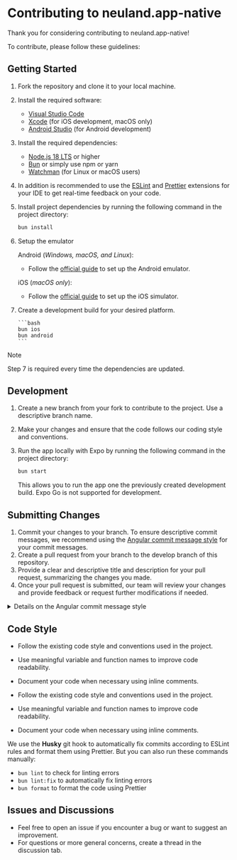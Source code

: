 # Contributing to neuland.app-native

Thank you for considering contributing to neuland.app-native!

To contribute, please follow these guidelines:

## Getting Started

1.  Fork the repository and clone it to your local machine.
2.  Install the required software:

    - [Visual Studio Code](https://code.visualstudio.com/)
    - [Xcode](https://apps.apple.com/us/app/xcode/id497799835?mt=12) (for iOS development, macOS only)
    - [Android Studio](https://developer.android.com/studio) (for Android development)

3.  Install the required dependencies:

    - [Node.js 18 LTS](https://nodejs.org/en/) or higher
    - [Bun](https://bun.sh) or simply use npm or yarn
    - [Watchman](https://facebook.github.io/watchman/docs/install) (for Linux or macOS users)

4.  In addition is recommended to use the [ESLint](https://marketplace.visualstudio.com/items?itemName=dbaeumer.vscode-eslint) and [Prettier](https://marketplace.visualstudio.com/items?itemName=esbenp.prettier-vscode) extensions for your IDE to get real-time feedback on your code.

5.  Install project dependencies by running the following command in the project directory:

    ```bash
    bun install
    ```

6.  Setup the emulator

    Android (_Windows, macOS, and Linux_):

    - Follow the [official guide](https://docs.expo.dev/workflow/android-studio-emulator/) to set up the Android emulator.

    iOS (_macOS only_):

    - Follow the [official guide](https://docs.expo.dev/workflow/ios-simulator/) to set up the iOS simulator.

7.  Create a development build for your desired platform.

        ```bash
        bun ios
        bun android
        ```

> [!NOTE]  
> Step 7 is required every time the dependencies are updated.

## Development

1. Create a new branch from your fork to contribute to the project. Use a descriptive branch name.
2. Make your changes and ensure that the code follows our coding style and conventions.
3. Run the app locally with Expo by running the following command in the project directory:

    ```bash
    bun start
    ```

    This allows you to run the app one the previously created development build. Expo Go is not supported for development.

## Submitting Changes

1. Commit your changes to your branch. To ensure descriptive commit messages, we recommend using the
   [Angular commit message style](https://github.com/angular/angular/blob/master/CONTRIBUTING.md#commit-message-header) for your commit messages.
1. Create a pull request from your branch to the develop branch of this repository.
1. Provide a clear and descriptive title and description for your pull request, summarizing the changes you made.
1. Once your pull request is submitted, our team will review your changes and provide feedback or request further modifications if needed.

<details>

  <summary>Details on the Angular commit message style</summary>

```
<type>(<scope>): <short summary>
  │       │             │
  │       │             └─⫸ Summary in present tense. Not capitalized. No period at the end.
  │       │
  │       └─⫸ Commit Scope: animations|bazel|benchpress|common|compiler|compiler-cli|core|
  │                          elements|forms|http|language-service|localize|platform-browser|
  │                          platform-browser-dynamic|platform-server|router|service-worker|
  │                          upgrade|zone.js|packaging|changelog|docs-infra|migrations|
  │                          devtools
  │
  └─⫸ Commit Type: build|ci|docs|feat|fix|perf|refactor|test
```

</details>

## Code Style

-   Follow the existing code style and conventions used in the project.
-   Use meaningful variable and function names to improve code readability.
-   Document your code when necessary using inline comments.

-   Follow the existing code style and conventions used in the project.
-   Use meaningful variable and function names to improve code readability.
-   Document your code when necessary using inline comments.

We use the **Husky** git hook to automatically fix commits according to ESLint rules and format them using Prettier.
But you can also run these commands manually:

-   `bun lint` to check for linting errors
-   `bun lint:fix` to automatically fix linting errors
-   `bun format` to format the code using Prettier

## Issues and Discussions

-   Feel free to open an issue if you encounter a bug or want to suggest an improvement.
-   For questions or more general concerns, create a thread in the discussion tab.
